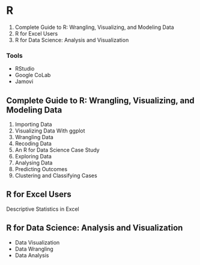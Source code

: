 # R 
1. Complete Guide to R: Wrangling, Visualizing, and Modeling Data
2. R for Excel Users
3. R for Data Science: Analysis and Visualization

### Tools
* RStudio 
* Google CoLab 
* Jamovi 


## Complete Guide to R: Wrangling, Visualizing, and Modeling Data
1. Importing Data
2. Visualizing Data With ggplot
3. Wrangling Data
4. Recoding Data
5. An R for Data Science Case Study
6. Exploring Data
7. Analysing Data
8. Predicting Outcomes
9. Clustering and Classifying Cases

## R for Excel Users
Descriptive Statistics in Excel


## R for Data Science: Analysis and Visualization
* Data Visualization
* Data Wrangling
* Data Analysis


